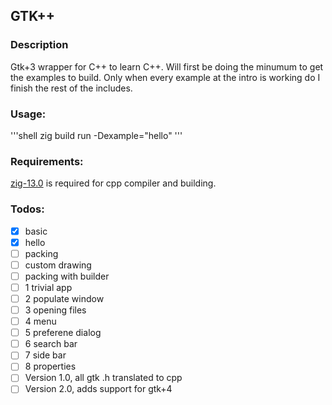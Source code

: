 ## GTK++

### Description
Gtk+3 wrapper for C++ to learn C++.
Will first be doing the minumum to get the examples to build.
Only when every example at the intro is working do I finish the rest of the includes.

### Usage:
'''shell
zig build run -Dexample="hello"
'''

### Requirements:
[zig-13.0](https://ziglang.org) is required for cpp compiler and building.

### Todos:
-[x] basic
-[x] hello
-[ ] packing
-[ ] custom drawing
-[ ] packing with builder
-[ ] 1 trivial app
-[ ] 2 populate window
-[ ] 3 opening files
-[ ] 4 menu
-[ ] 5 preferene dialog
-[ ] 6 search bar
-[ ] 7 side bar
-[ ] 8 properties
-[ ] Version 1.0, all gtk .h translated to cpp
-[ ] Version 2.0, adds support for gtk+4
